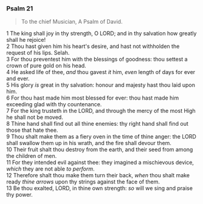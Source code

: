 ### Psalm 21

> To the chief Musician, A Psalm of David.

1 The king shall joy in thy strength, O LORD; and in thy salvation how greatly shall he rejoice!  
2 Thou hast given him his heart's desire, and hast not withholden the request of his lips. Selah.  
3 For thou preventest him with the blessings of goodness: thou settest a crown of pure gold on his head.  
4 He asked life of thee, *and* thou gavest *it* him, *even* length of days for ever and ever.  
5 His glory *is* great in thy salvation: honour and majesty hast thou laid upon him.  
6 For thou hast made him most blessed for ever: thou hast made him exceeding glad with thy countenance.  
7 For the king trusteth in the LORD, and through the mercy of the most High he shall not be moved.  
8 Thine hand shall find out all thine enemies: thy right hand shall find out those that hate thee.  
9 Thou shalt make them as a fiery oven in the time of thine anger: the LORD shall swallow them up in his wrath, and the fire shall devour them.  
10 Their fruit shalt thou destroy from the earth, and their seed from among the children of men.  
11 For they intended evil against thee: they imagined a mischievous device, *which* they are not able *to perform*.  
12 Therefore shalt thou make them turn their back, *when* thou shalt make ready *thine arrows* upon thy strings against the face of them.  
13 Be thou exalted, LORD, in thine own strength: *so* will we sing and praise thy power.  
